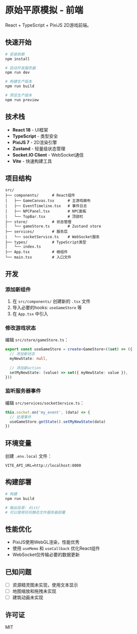 # 原始平原模拟 - 前端

React + TypeScript + PixiJS 2D游戏前端。

## 快速开始

```bash
# 安装依赖
npm install

# 启动开发服务器
npm run dev

# 构建生产版本
npm run build

# 预览生产版本
npm run preview
```

## 技术栈

- **React 18** - UI框架
- **TypeScript** - 类型安全
- **PixiJS 7** - 2D渲染引擎
- **Zustand** - 轻量级状态管理
- **Socket.IO Client** - WebSocket通信
- **Vite** - 快速构建工具

## 项目结构

```
src/
├── components/      # React组件
│   ├── GameCanvas.tsx      # 主游戏画布
│   ├── EventTimeline.tsx   # 事件日志
│   ├── NPCPanel.tsx        # NPC面板
│   └── TopBar.tsx          # 顶部栏
├── store/           # 状态管理
│   └── gameStore.ts        # Zustand store
├── services/        # 服务层
│   └── socketService.ts    # WebSocket服务
├── types/           # TypeScript类型
│   └── index.ts
├── App.tsx          # 根组件
└── main.tsx         # 入口文件
```

## 开发

### 添加新组件

1. 在 `src/components/` 创建新的 `.tsx` 文件
2. 导入必要的hooks: `useGameStore` 等
3. 在 `App.tsx` 中引入

### 修改游戏状态

编辑 `src/store/gameStore.ts`：

```typescript
export const useGameStore = create<GameStore>((set) => ({
  // 添加新状态
  myNewState: null,
  
  // 添加新action
  setMyNewState: (value) => set({ myNewState: value }),
}))
```

### 监听服务器事件

编辑 `src/services/socketService.ts`：

```typescript
this.socket.on('my_event', (data) => {
  // 处理事件
  useGameStore.getState().setMyNewState(data)
})
```

## 环境变量

创建 `.env.local` 文件：

```env
VITE_API_URL=http://localhost:8000
```

## 构建部署

```bash
# 构建
npm run build

# 输出目录: dist/
# 可以使用任何静态文件服务器部署
```

## 性能优化

- PixiJS使用WebGL渲染，性能优秀
- 使用 `useMemo` 和 `useCallback` 优化React组件
- WebSocket仅传输必要的数据更新

## 已知问题

- [ ] 资源精灵图未实现，使用文本显示
- [ ] 地图缩放和拖拽未实现
- [ ] 建筑动画未实现

## 许可证

MIT

